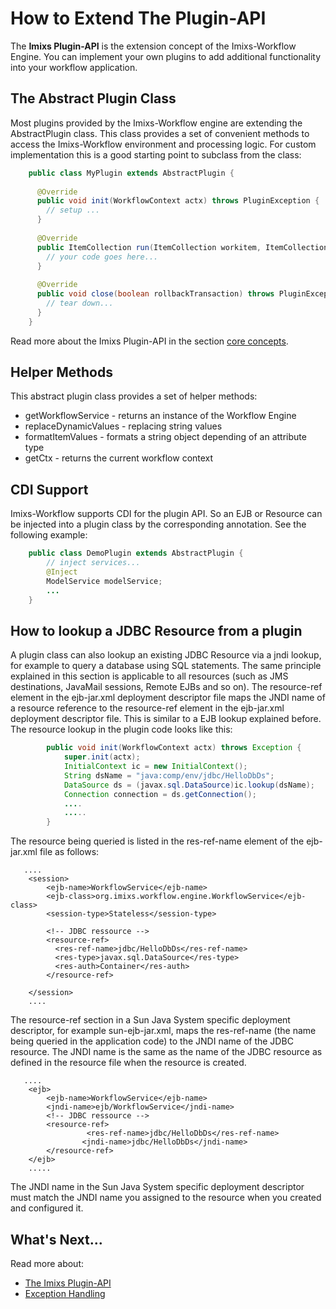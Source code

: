 # How to Extend The Plugin-API

The **Imixs Plugin-API** is the extension concept of the Imixs-Workflow Engine. You can implement your own plugins to add additional functionality into your workflow application.

## The Abstract Plugin Class

Most plugins provided by the Imixs-Workflow engine are extending the AbstractPlugin class. This class provides a set of convenient methods to access the Imixs-Workflow environment and processing logic. For custom implementation this is a good starting point to subclass from the class:

```java
	public class MyPlugin extends AbstractPlugin {
	
	  @Override
	  public void init(WorkflowContext actx) throws PluginException {
	    // setup ...
	  }
	  
	  @Override
	  public ItemCollection run(ItemCollection workitem, ItemCollection event) throws PluginException {
	    // your code goes here...
	  }
	  
	  @Override
	  public void close(boolean rollbackTransaction) throws PluginException {
	    // tear down...
	  }
	}
```

Read more about the Imixs Plugin-API in the section [core concepts](../../core/plugin-api.html).

## Helper Methods
   
This abstract plugin class provides a set of helper methods:

 * getWorkflowService - returns an instance of the Workflow Engine
 * replaceDynamicValues - replacing string values
 * formatItemValues - formats a string object depending of an attribute type
 * getCtx - returns the current workflow context


## CDI Support 

Imixs-Workflow supports CDI for the plugin API. So an EJB or Resource can be injected into a plugin class by the corresponding annotation. See the following example:

```java
	public class DemoPlugin extends AbstractPlugin {
		// inject services...
		@Inject
		ModelService modelService;
		...
	}
```

## How to lookup a JDBC Resource from a plugin
A plugin class can also lookup an existing JDBC Resource via a jndi lookup, for example to query a database using SQL statements. The same principle explained in this section is applicable to all resources (such as JMS destinations, JavaMail sessions, Remote EJBs and so on). The resource-ref element in the ejb-jar.xml deployment descriptor file maps the JNDI name of a resource reference to the resource-ref element in the ejb-jar.xml deployment descriptor file. This is similar to a EJB lookup explained before. The resource lookup in the plugin code looks like this:

```java
		public void init(WorkflowContext actx) throws Exception {
			super.init(actx);
			InitialContext ic = new InitialContext();
			String dsName = "java:comp/env/jdbc/HelloDbDs";
			DataSource ds = (javax.sql.DataSource)ic.lookup(dsName);
			Connection connection = ds.getConnection();
			....
			.....
		}
```

The resource being queried is listed in the res-ref-name element of the ejb-jar.xml file as follows:

	   ....
		<session>
			<ejb-name>WorkflowService</ejb-name>
			<ejb-class>org.imixs.workflow.engine.WorkflowService</ejb-class>
			<session-type>Stateless</session-type>
			
			<!-- JDBC ressource -->
			<resource-ref>
			  <res-ref-name>jdbc/HelloDbDs</res-ref-name>
			  <res-type>javax.sql.DataSource</res-type>
			  <res-auth>Container</res-auth>
			</resource-ref>
	
		</session>
		....

The resource-ref section in a Sun Java System specific deployment descriptor, for example sun-ejb-jar.xml, maps the res-ref-name (the name being queried in the application code) to the JNDI name of the JDBC resource. The JNDI name is the same as the name of the JDBC resource  as defined in the resource file when the resource is created.

	   ....
		<ejb>
			<ejb-name>WorkflowService</ejb-name>
			<jndi-name>ejb/WorkflowService</jndi-name>
			<!-- JDBC ressource -->
			<resource-ref>
			         <res-ref-name>jdbc/HelloDbDs</res-ref-name>
					<jndi-name>jdbc/HelloDbDs</jndi-name>
			</resource-ref>
		</ejb>
		.....
 
The JNDI name in the Sun Java System specific deployment descriptor must match the JNDI name  you assigned to the resource when you created and configured it.
 
 

## What's Next...

Read more about:

 * [The Imixs Plugin-API](../../core/plugin-api.html) 
 * [Exception Handling](exception_handling.html) 
 